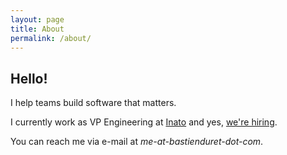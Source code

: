 ```yaml
---
layout: page
title: About
permalink: /about/
---
```


## Hello!

I help teams build software that matters.

I currently work as VP Engineering at [Inato](https://inato.com) and yes, [we're hiring](https://angel.co/inato/jobs).

You can reach me via e-mail at *me-at-bastienduret-dot-com*.